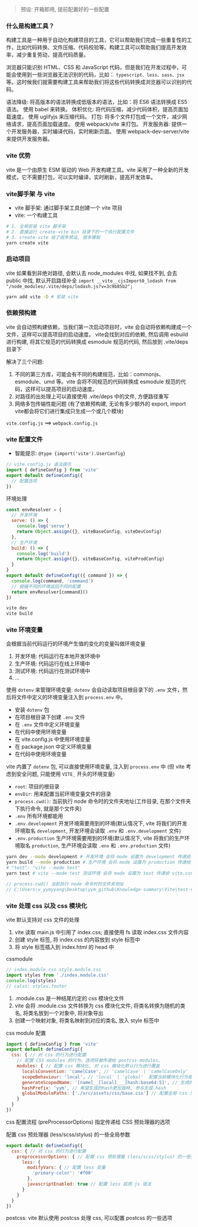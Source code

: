 > 预设: 开箱即用, 提前配置好的一些配置

### 什么是构建工具？

构建工具是一种用于自动化构建项目的工具，它可以帮助我们完成一些重复性的工作，比如代码转换、文件压缩、代码校验等。构建工具可以帮助我们提高开发效率，减少重复劳动，提高代码质量。

浏览器只能识别 HTML、CSS 和 JavaScript 代码，但是我们在开发过程中，可能会使用到一些浏览器无法识别的代码，比如： `typescript、less、sass、jsx` 等。这时候我们就需要构建工具来帮助我们将这些代码转换成浏览器可以识别的代码。

语法降级: 将高版本的语法转换成低版本的语法，比如：将 ES6 语法转换成 ES5 语法。 使用 babel 来转换。
体积优化: 将代码压缩，减少代码体积，提高页面加载速度。 使用 uglifyjs 来压缩代码。
打包: 将多个文件打包成一个文件，减少网络请求，提高页面加载速度。 使用 webpack/vite 来打包。
开发服务器: 提供一个开发服务器，实时编译代码，实时刷新页面。 使用 webpack-dev-server/vite 来提供开发服务器。

### vite 优势

vite 是一个由原生 ESM 驱动的 Web 开发构建工具。vite 采用了一种全新的开发模式，它不需要打包，可以实时编译，实时刷新，提高开发效率。

### vite脚手架 与 vite

- vite 脚手架: 通过脚手架工具创建一个 vite 项目
- vite: 一个构建工具

```bash
# 1. 全局安装 vite 脚手架
# 2. 直接运行 create-vite bin 目录下的一个执行配置文件
# 3. create-vite 给了很多预设, 很多模板
yarn create vite
```

### 启动项目

vite 如果看到非绝对路径, 会默认去 node_modules 中找, 如果找不到, 会去 public 中找, 默认开启路径补全
`import __vite__cjsImport0_lodash from "/node_modules/.vite/deps/lodash.js?v=3c9b85b2";`

```bash
yarn add vite -D # 安装 vite
```

### 依赖预构建

vite 会自动预构建依赖，当我们第一次启动项目时，vite 会自动将依赖构建成一个文件，这样可以提高项目的启动速度。 vite会找到对应的依赖, 然后调用 esbuild 进行构建, 将其它规范的代码转换成 esmodule 规范的代码, 然后放到 .vite/deps 目录下

解决了三个问题: 

1. 不同的第三方库，可能会有不同的构建规范，比如：commonjs、esmodule、umd 等。vite 会将不同规范的代码转换成 esmodule 规范的代码，这样可以提高项目的启动速度。
2. 对路径的出处理上可以直接使用 .vite/deps 中的文件, 方便路径重写
3. 网络多包传输性能问题 (有了依赖预构建, 无论有多少额外的 export, import vite都会将它们进行集成只生成一个或几个模块)

`vite.config.js` ==> `webpack.config.js`

### vite 配置文件


- 智能提示:  `@type {import('vite').UserConfig}`

```js
// vite.config.js 语法提示
import { defineConfig } from 'vite'
export default defineConfig({
  // 配置选项
})
```

环境处理

```js
const envResolver = {
  // 开发环境
  serve: () => {
    console.log('serve')
    return Object.assign({}, viteBaseConfig, viteDevConfig)
  },
  // 生产环境
  build: () => {
    console.log('build')
    return Object.assign({}, viteBaseConfig, viteProdConfig)
  }
}
export default defineConfig(({ command }) => {
  console.log(command, 'command')
  // 根据不同的环境返回不同的配置
  return envResolver[command]()
})

vite dev
vite build
```

### vite 环境变量

会根据当前代码运行的环境产生值的变化的变量叫做环境变量

1. 开发环境: 代码运行在本地开发环境中
2. 生产环境: 代码运行在线上环境中
3. 测试环境: 代码运行在测试环境中
4. ...

使用 `dotenv` 来管理环境变量: `dotenv` 会自动读取项目根目录下的 `.env` 文件，然后将文件中定义的环境变量注入到 `process.env` 中。

- 安装 `dotenv` 包
- 在项目根目录下创建 `.env` 文件
- 在 `.env` 文件中定义环境变量
- 在代码中使用环境变量
- 在 vite.config.js 中使用环境变量
- 在 package.json 中定义环境变量
- 在代码中使用环境变量

vite 内置了 `dotenv` 包, 可以直接使用环境变量, 注入到 `process.env` 中 (但 vite 考虑到安全问题, 只能使用 `VITE_` 开头的环境变量)

- `root`: 项目的根目录
- `envDir`: 用来配置当前环境变量文件的目录
- `process.cwd()`: 当前执行 node 命令时的文件夹地址(工作目录, 在那个文件夹下执行命令, 就是那个文件夹)
- `.env` 所有环境都能用
- `.env.development` 开发环境需要用到的环境(默认情况下, vite 将我们的开发环境取名 `development`, 开发环境会读取 `.env` 和 `.env.development` 文件)
- `.env.production` 生产环境需要用到的环境(默认情况下, vite 将我们的生产环境取名 `production`, 生产环境会读取 `.env` 和 `.env.production` 文件)

```bash
yarn dev --mode development # 开发环境 会将 mode 设置为 development 传递给 vite.config.js
yarn build --mode production # 生产环境 会将 mode 设置为 production 传递给 vite.config.js
# "test": "vite --mode test"
yarn test # vite --mode test 测试环境 会将 mode 设置为 test 传递给 vite.config.js
```

```js
// process.cwd() 当前执行 node 命令时的文件夹地址
// C:\Users\v_yymyyang\Desktop\yym_github\Knowledge-summary\Vite\test-vite

```

### vite 处理 css 以及 css 模块化

vite 默认支持对 css 文件的处理

1. vite 读取 main.js 中引用了 index.css; 直接使用 fs 读取 index.css 文件内容
2. 创建 style 标签, 将 index.css 的内容放到 style 标签中
3. 将 style 标签插入到 index.html 的 head 中

cssmodule

```js
// index.module.css style.module.css
import styles from './index.module.css'
console.log(styles)
// calss: styles.footer
```

1. .module.css 是一种结尾约定的 css 模块化文件
2. vite 会将 .module.css 文件转换为 css 模块化文件, 将类名转换为随机的类名, 将类名放到一个对象中, 将对象导出
3. 创建一个映射对象, 将类名映射到对应的类名, 放入 style 标签中

css module 配置

```js
import { defineConfig } from 'vite'
export default defineConfig({
  css: { // 对 css 的行为进行配置
    // 配置 CSS modules 的行为。选项将被传递给 postcss-modules。
    modules: { // 配置 css 模块化, 对 css 模块化默认行为进行覆盖
      localsConvention: 'camelCase', // 'camelCase' | 'camelCaseOnly' | 'dashes' 中划线 | 'dashesOnly'  修改生成配置对象的key的展示形式
      scopeBehaviour: 'local', // 'local' | 'global'  配置当前模块化行为是模块化还是全局化 local 默认代表开启模块化
      generateScopedName: '[name]__[local]___[hash:base64:5]', // 生成的类名名字规则
      hashPrefix: 'yym', // 希望生成的hash更加独特, 参与生成 hash
      globalModulePaths: ['./src/assets/css/base.css'] // 配置全局 css 文件, 这些文件不会被模块化, 不想参与 css 模块化的路径
    }
  }
})
```

css 配置流程 (preProcessorOptions) 指定传递给 CSS 预处理器的选项

配置 css 预处理器 (less/scss/stylus) 的一些全局参数

```js
export default defineConfig({
  css: { // 对 css 的行为进行配置
    preprocessorOptions: { // 配置 css 预处理器 (less/scss/stylus) 的一些全局参数
      less: {
        modifyVars: { // 配置 less 变量
          'primary-color': '#f00'
        },
        javascriptEnabled: true // 配置 less 启用 js 语法
      }
    }
  }
})
```

postcss: vite 默认使用 postcss 处理 css, 可以配置 postcss 的一些选项
